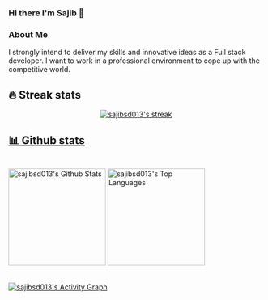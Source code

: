 ### Hi there I'm Sajib  👋

### About Me

I strongly intend to deliver my skills and innovative ideas as a Full stack developer. I want to work in a professional environment to cope up with the competitive world.

## 🔥 Streak stats

<!-- GitHub Readme Streak Stats - https://github.com/arnabxero/github-readme-streak-stats -->
<p align="center">
  <a href="https://github.com/sajibsd013?tab=repositories">
    <img title="stats" alt="sajibsd013's streak" src="https://github-readme-streak-stats.herokuapp.com/?user=sajibsd013&theme=light-metallian&hide_border=false"/>
	</p>

<!-- Some badges are from https://github.com/Ileriayo/markdown-badges -->
  

## 📊 Github stats

<!-- https://github.com/anuraghazra/github-readme-stats -->
  <br/>
    <a href="https://github.com/sajibsd013"><img alt="sajibsd013's Github Stats" src="https://github-readme-stats.vercel.app/api?username=sajibsd013&show_icons=true&count_private=true&theme=react&hide_border=true&bg_color=1F222E&title_color=F85D7F&icon_color=F8D866" height="192px"/></a>
  <a href="https://github.com/sajibsd013"><img alt="sajibsd013's Top Languages" src="https://github-readme-stats.vercel.app/api/top-langs/?username=sajibsd013&langs_count=8&layout=compact&theme=react&hide_border=true&bg_color=1F222E&title_color=F85D7F&icon_color=F8D866&hide=Jupyter%20Notebook" height="192px"/></a>
  <br/>
  <br/>



<!-- https://github.com/jamesgeorge007/github-activity-readme -->


<!-- https://github.com/ashutosh00710/github-readme-activity-graph -->
<a href="https://github.com/sajibsd013"><img alt="sajibsd013's Activity Graph" src="https://activity-graph.herokuapp.com/graph?username=sajibsd013&bg_color=1F222E&color=F8D866&line=F85D7F&point=FFFFFF&hide_border=true" /></a>




<!--
**sajibsd013/sajibsd013** is a ✨ _special_ ✨ repository because its `README.md` (this file) appears on your GitHub profile.

Here are some ideas to get you started:

- 🔭 I’m currently working on ...
- 🌱 I’m currently learning ...
- 👯 I’m looking to collaborate on ...
- 🤔 I’m looking for help with ...
- 💬 Ask me about ...
- 📫 How to reach me: ...
- 😄 Pronouns: ...
- ⚡ Fun fact: ...
-->
